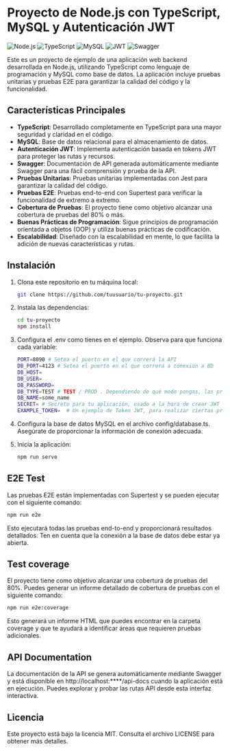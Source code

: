# Proyecto de Node.js con TypeScript, MySQL y Autenticación JWT

![Node.js](https://img.shields.io/badge/Node.js-v14.x-green.svg)
![TypeScript](https://img.shields.io/badge/TypeScript-v5.x-blue.svg)
![MySQL](https://img.shields.io/badge/MySQL-v8.x-blue.svg)
![JWT](https://img.shields.io/badge/JWT-Authentication-orange.svg)
![Swagger](https://img.shields.io/badge/Swagger-API%20Documentation-red.svg)

Este es un proyecto de ejemplo de una aplicación web backend desarrollada en Node.js, utilizando TypeScript como lenguaje de programación y MySQL como base de datos. La aplicación incluye pruebas unitarias y pruebas E2E para garantizar la calidad del código y la funcionalidad.

## Características Principales

- **TypeScript**: Desarrollado completamente en TypeScript para una mayor seguridad y claridad en el código.
- **MySQL**: Base de datos relacional para el almacenamiento de datos.
- **Autenticación JWT**: Implementa autenticación basada en tokens JWT para proteger las rutas y recursos.
- **Swagger**: Documentación de API generada automáticamente mediante Swagger para una fácil comprensión y prueba de la API.
- **Pruebas Unitarias**: Pruebas unitarias implementadas con Jest para garantizar la calidad del código.
- **Pruebas E2E**: Pruebas end-to-end con Supertest para verificar la funcionalidad de extremo a extremo.
- **Cobertura de Pruebas**: El proyecto tiene como objetivo alcanzar una cobertura de pruebas del 80% o más.
- **Buenas Prácticas de Programación**: Sigue principios de programación orientada a objetos (OOP) y utiliza buenas prácticas de codificación.
- **Escalabilidad**: Diseñado con la escalabilidad en mente, lo que facilita la adición de nuevas características y rutas.

## Instalación

1. Clona este repositorio en tu máquina local:

   ```bash
   git clone https://github.com/tuusuario/tu-proyecto.git

   ```

2. Instala las dependencias:

   ```bash
   cd tu-proyecto
   npm install
   ```

3. Configura el .env como tienes en el ejemplo. Observa para que funciona cada variable:

   ```bash
   PORT=8090 # Setea el puerto en el que correrá la API
   DB_PORT=4123 # Setea el puerto en el que correrá a conexión a BD
   DB_HOST=
   DB_USER=
   DB_PASSWORD=
   DB_TYPE=TEST # TEST / PROD . Dependiendo de qué modo pongas, las pruebas se ejecutarán en ese ambiente. NO realizar las pruebas E2E en ambiente de producción que ya los registros anteriores son eliminados constantemente.
   DB_NAME=some_name
   SECRET= # Secreto para tu aplicación, usado a la hora de crear JWT Tokens.
   EXAMPLE_TOKEN=  # Un ejemplo de Token JWT, para realizar ciertas pruebas E2E
   ```

4. Configura la base de datos MySQL en el archivo config/database.ts. Asegúrate de proporcionar la información de conexión adecuada.

5. Inicia la aplicación:
   ```bash
   npm run serve
   ```

## E2E Test

Las pruebas E2E están implementadas con Supertest y se pueden ejecutar con el siguiente comando:

```bash
npm run e2e
```

Esto ejecutará todas las pruebas end-to-end y proporcionará resultados detallados. Ten en cuenta que la conexión a la base de datos debe estar ya abierta.

## Test coverage

El proyecto tiene como objetivo alcanzar una cobertura de pruebas del 80%. Puedes generar un informe detallado de cobertura de pruebas con el siguiente comando:

```bash
npm run e2e:coverage
```

Esto generará un informe HTML que puedes encontrar en la carpeta coverage y que te ayudará a identificar áreas que requieren pruebas adicionales.

## API Documentation

La documentación de la API se genera automáticamente mediante Swagger y está disponible en http://localhost:\*\*\*\*/api-docs cuando la aplicación está en ejecución. Puedes explorar y probar las rutas API desde esta interfaz interactiva.

## Licencia

Este proyecto está bajo la licencia MIT. Consulta el archivo LICENSE para obtener más detalles.
